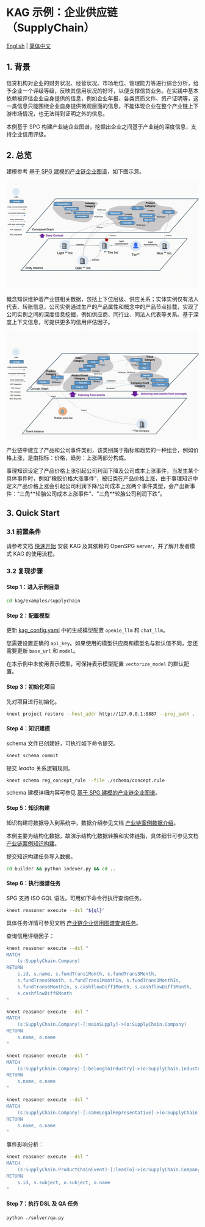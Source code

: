 # KAG 示例：企业供应链（SupplyChain）

[English](./README.md) |
[简体中文](./README_cn.md)

## 1. 背景

信贷机构对企业的财务状况、经营状况、市场地位、管理能力等进行综合分析，给予企业一个评级等级，反映其信用状况的好坏，以便支撑信贷业务。在实践中基本依赖被评估企业自身提供的信息，例如企业年报、各类资质文件、资产证明等，这一类信息只能围绕企业自身提供微观层面的信息，不能体现企业在整个产业链上下游市场情况，也无法得到证明之外的信息。

本例基于 SPG 构建产业链企业图谱，挖掘出企业之间基于产业链的深度信息，支持企业信用评级。

## 2. 总览

建模参考 [基于 SPG 建模的产业链企业图谱](./schema/README_cn.md)，如下图示意。

![KAG SupplyChain Schema Diagram](/_static/images/examples/supplychain/kag-supplychain-schema-diag.gif)

概念知识维护着产业链相关数据，包括上下位层级、供应关系；实体实例仅有法人代表、转账信息，公司实例通过生产的产品属性和概念中的产品节点挂载，实现了公司实例之间的深度信息挖掘，例如供应商、同行业、同法人代表等关系。基于深度上下文信息，可提供更多的信用评估因子。

![KAG SupplyChain Event Diagram](/_static/images/examples/supplychain/kag-supplychain-event-diag.gif)

产业链中建立了产品和公司事件类别，该类别属于指标和趋势的一种组合，例如价格上涨，是由指标：价格，趋势：上涨两部分构成。

事理知识设定了产品价格上涨引起公司利润下降及公司成本上涨事件，当发生某个具体事件时，例如“橡胶价格大涨事件”，被归类在产品价格上涨，由于事理知识中定义产品价格上涨会引起公司利润下降/公司成本上涨两个事件类型，会产出新事件：“三角\*\*轮胎公司成本上涨事件”、“三角\*\*轮胎公司利润下跌”。

## 3. Quick Start

### 3.1 前置条件

请参考文档 [快速开始](https://openspg.yuque.com/ndx6g9/0.6/quzq24g4esal7q17) 安装 KAG 及其依赖的 OpenSPG server，并了解开发者模式 KAG 的使用流程。

### 3.2 复现步骤

#### Step 1：进入示例目录

```bash
cd kag/examples/supplychain
```

#### Step 2：配置模型

更新 [kag_config.yaml](./kag_config.yaml) 中的生成模型配置 ``openie_llm`` 和 ``chat_llm``。

您需要设置正确的 ``api_key``。如果使用的模型供应商和模型名与默认值不同，您还需要更新 ``base_url`` 和 ``model``。

在本示例中未使用表示模型，可保持表示模型配置 ``vectorize_model`` 的默认配置。

#### Step 3：初始化项目

先对项目进行初始化。

```bash
knext project restore --host_addr http://127.0.0.1:8887 --proj_path .
```

#### Step 4：知识建模

schema 文件已创建好，可执行如下命令提交。

```bash
knext schema commit
```

提交 *leadto* 关系逻辑规则。

```bash
knext schema reg_concept_rule --file ./schema/concept.rule
```

schema 建模详细内容可参见 [基于 SPG 建模的产业链企业图谱](./schema/README_cn.md)。

#### Step 5：知识构建

知识构建将数据导入到系统中，数据介绍参见文档 [产业链案例数据介绍](./builder/data/README_cn.md)。

本例主要为结构化数据，故演示结构化数据转换和实体链指，具体细节可参见文档 [产业链案例知识构建](./builder/README_cn.md)。

提交知识构建任务导入数据。

```bash
cd builder && python indexer.py && cd ..
```

#### Step 6：执行图谱任务

SPG 支持 ISO GQL 语法，可用如下命令行执行查询任务。

```bash
knext reasoner execute --dsl "${ql}"
```

具体任务详情可参见文档 [产业链企业信用图谱查询任务](./reasoner/README_cn.md)。

查询信用评级因子：

```bash
knext reasoner execute --dsl "
MATCH
    (s:SupplyChain.Company)
RETURN
    s.id, s.name, s.fundTrans1Month, s.fundTrans3Month,
    s.fundTrans6Month, s.fundTrans1MonthIn, s.fundTrans3MonthIn,
    s.fundTrans6MonthIn, s.cashflowDiff1Month, s.cashflowDiff3Month,
    s.cashflowDiff6Month
"
```

```bash
knext reasoner execute --dsl "
MATCH
    (s:SupplyChain.Company)-[:mainSupply]->(o:SupplyChain.Company)
RETURN
    s.name, o.name
"
```

```bash
knext reasoner execute --dsl "
MATCH
    (s:SupplyChain.Company)-[:belongToIndustry]->(o:SupplyChain.Industry)
RETURN
    s.name, o.name
"
```

```bash
knext reasoner execute --dsl "
MATCH
    (s:SupplyChain.Company)-[:sameLegalRepresentative]->(o:SupplyChain.Company)
RETURN
    s.name, o.name
"
```

事件影响分析：

```bash
knext reasoner execute --dsl "
MATCH
    (s:SupplyChain.ProductChainEvent)-[:leadTo]->(o:SupplyChain.CompanyEvent)
RETURN
    s.id, s.subject, o.subject, o.name
"
```

#### Step 7：执行 DSL 及 QA 任务

```bash
python ./solver/qa.py
```

